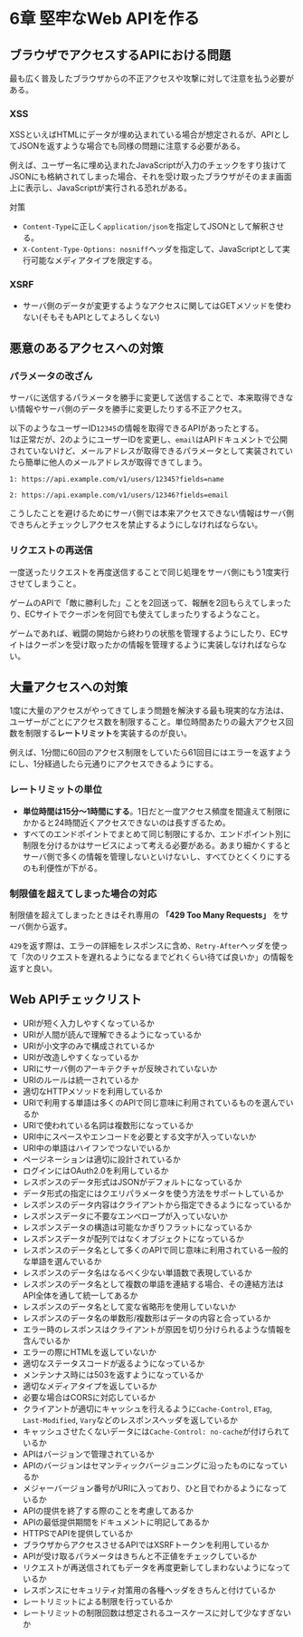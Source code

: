 # 6章 堅牢なWeb APIを作る


## ブラウザでアクセスするAPIにおける問題
最も広く普及したブラウザからの不正アクセスや攻撃に対して注意を払う必要がある。

### XSS
XSSといえばHTMLにデータが埋め込まれている場合が想定されるが、APIとしてJSONを返すような場合でも同様の問題に注意する必要がある。

例えば、ユーザー名に埋め込まれたJavaScriptが入力のチェックをすり抜けてJSONにも格納されてしまった場合、それを受け取ったブラウザがそのまま画面上に表示し、JavaScriptが実行される恐れがある。

対策
* `Content-Type`に正しく`application/json`を指定してJSONとして解釈させる。
* `X-Content-Type-Options: nosniff`ヘッダを指定して、JavaScriptとして実行可能なメディアタイプを限定する。

### XSRF

* サーバ側のデータが変更するようなアクセスに関してはGETメソッドを使わない(そもそもAPIとしてよろしくない)

## 悪意のあるアクセスへの対策

### パラメータの改ざん

サーバに送信するパラメータを勝手に変更して送信することで、本来取得できない情報やサーバ側のデータを勝手に変更したりする不正アクセス。

以下のようなユーザーID`12345`の情報を取得できるAPIがあったとする。<br>
1は正常だが、2のようにユーザーIDを変更し、`email`はAPIドキュメントで公開されていないけど、メールアドレスが取得できるパラメータとして実装されていたら簡単に他人のメールアドレスが取得できてしまう。

```
1: https://api.example.com/v1/users/12345?fields=name

2: https://api.example.com/v1/users/12346?fields=email
```

こうしたことを避けるためにサーバ側では本来アクセスできない情報はサーバ側できちんとチェックしアクセスを禁止するようにしなければならない。



### リクエストの再送信
一度送ったリクエストを再度送信することで同じ処理をサーバ側にもう1度実行させてしまうこと。

ゲームのAPIで「敵に勝利した」ことを2回送って、報酬を2回もらえてしまったり、ECサイトでクーポンを何回でも使えてしまったりするようなこと。

ゲームであれば、戦闘の開始から終わりの状態を管理するようにしたり、ECサイトはクーポンを受け取ったかの情報を管理するように実装しなければならない。


## 大量アクセスへの対策
1度に大量のアクセスがやってきてしまう問題を解決する最も現実的な方法は、ユーザーがごとにアクセス数を制限すること。単位時間あたりの最大アクセス回数を制限する**レートリミット**を実装するのが良い。

例えば、1分間に60回のアクセス制限をしていたら61回目にはエラーを返すようにし、1分経過したら元通りにアクセスできるようにする。

### レートリミットの単位
* **単位時間は15分〜1時間にする**。1日だと一度アクセス頻度を間違えて制限にかかると24時間近くアクセスできないのは長すぎるため。
* すべてのエンドポイントでまとめて同じ制限にするか、エンドポイント別に制限を分けるかはサービスによって考える必要がある。あまり細かくするとサーバ側で多くの情報を管理しないといけないし、すべてひとくくりにするのも利便性が下がる。

### 制限値を超えてしまった場合の対応
制限値を超えてしまったときはそれ専用の **「429 Too Many Requests」** をサーバ側から返す。

`429`を返す際は、エラーの詳細をレスポンスに含め、`Retry-After`ヘッダを使って「次のリクエストを遅れるようになるまでどれくらい待てば良いか」の情報を返すと良い。


## Web APIチェックリスト
* URIが短く入力しやすくなっているか
* URIが人間が読んで理解できるようになっているか
* URIが小文字のみで構成されているか
* URIが改造しやすくなっているか
* URIにサーバ側のアーキテクチャが反映されていないか
* URIのルールは統一されているか
* 適切なHTTPメソッドを利用しているか
* URIで利用する単語は多くのAPIで同じ意味に利用されているものを選んでいるか
* URIで使われている名詞は複数形になっているか
* URI中にスペースやエンコードを必要とする文字が入っていないか
* URI中の単語はハイフンでつないでいるか
* ページネーションは適切に設計されているか
* ログインにはOAuth2.0を利用しているか
* レスポンスのデータ形式はJSONがデフォルトになっているか
* データ形式の指定にはクエリパラメータを使う方法をサポートしているか
* レスポンスのデータ内容はクライアントから指定できるようになっているか
* レスポンスデータに不要なエンベロープが入っていないか
* レスポンスデータの構造は可能なかぎりフラットになっているか
* レスポンスデータが配列ではなくオブジェクトになっているか
* レスポンスのデータ名として多くのAPIで同じ意味に利用されている一般的な単語を選んでいるか
* レスポンスのデータ名はなるべく少ない単語数で表現しているか
* レスポンスのデータ名として複数の単語を連結する場合、その連結方法はAPI全体を通して統一してあるか
* レスポンスのデータ名として変な省略形を使用していないか
* レスポンスのデータ名の単数形/複数形はデータの内容と合っているか
* エラー時のレスポンスはクライアントが原因を切り分けられるような情報を含んでいるか
* エラーの際にHTMLを返していないか
* 適切なステータスコードが返るようになっているか
* メンテンナス時には503を返すようになっているか
* 適切なメディアタイプを返しているか
* 必要な場合はCORSに対応しているか
* クライアントが適切にキャッシュを行えるように`Cache-Control`, `ETag`, `Last-Modified`, `Vary`などのレスポンスヘッダを返しているか
* キャッシュさせたくないデータには`Cache-Control: no-cache`が付けられているか
* APIはバージョンで管理されているか
* APIのバージョンはセマンティックバージョニングに沿ったものになっているか
* メジャーバージョン番号がURIに入っており、ひと目でわかるようになっているか
* APIの提供を終了する際のことを考慮してあるか
* APIの最低提供期間をドキュメントに明記してあるか
* HTTPSでAPIを提供しているか
* ブラウザからアクセスさせるAPIではXSRFトークンを利用しているか
* APIが受け取るパラメータはきちんと不正値をチェックしているか
* リクエストが再送信されてもデータを再度更新してしまわないようになっているか
* レスポンスにセキュリティ対策用の各種ヘッダをきちんと付けているか
* レートリミットによる制限を行っているか
* レートリミットの制限回数は想定されるユースケースに対して少なすぎないか